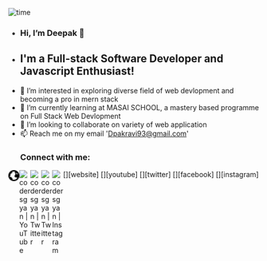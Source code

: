  ![time](time.gif)
 </br>
- ### Hi, I’m Deepak 👋
- ## I'm a Full-stack Software Developer and Javascript Enthusiast!
- 👀 I’m interested in exploring diverse field of web devlopment and becoming a pro in mern stack
- 🌱 I’m currently learning at MASAI SCHOOL, a mastery based programme on Full Stack Web Devlopment
- 💞️ I’m looking to collaborate on variety of web application
- 📫 Reach me on my email 'Dpakravi93@gmail.com'
  ### Connect with me:

[<img align="left" alt="codersgyan.com" width="22px" src="https://raw.githubusercontent.com/iconic/open-iconic/master/svg/globe.svg" />][website]
[<img align="left" alt="codersgyan | YouTube" width="22px" src="https://cdn.jsdelivr.net/npm/simple-icons@v3/icons/youtube.svg" />][youtube]
[<img align="left" alt="codersgyan | Twitter" width="22px" src="https://cdn.jsdelivr.net/npm/simple-icons@v3/icons/twitter.svg" />][twitter]
[<img align="left" alt="codersgyan | Twitter" width="22px" src="https://cdn.jsdelivr.net/npm/simple-icons@v3/icons/facebook.svg" />][facebook]
[<img align="left" alt="codersgyan | Instagram" width="22px" src="https://cdn.jsdelivr.net/npm/simple-icons@v3/icons/instagram.svg" />][instagram]

<br />

<!---
Dkravi93/Dkravi93 is a ✨ special ✨ repository because its `README.md` (this file) appears on your GitHub profile.
You can click the Preview link to take a look at your changes.
--->

